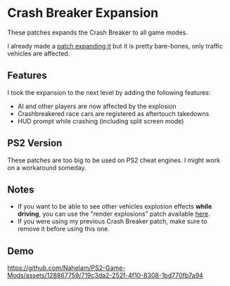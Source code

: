 # Crash Breaker Expansion

These patches expands the Crash Breaker to all game modes.

I already made a [patch expanding it](https://github.com/Nahelam/PS2-Game-Mods/blob/main/Burnout%203%20Takedown/Various/SLUS-21050/BEBF8793_crashbreaker_in_all_modes.pnach) but it is pretty bare-bones, only traffic vehicles are affected.

## Features

I took the expansion to the next level by adding the following features: 
- AI and other players are now affected by the explosion
- Crashbreakered race cars are registered as aftertouch takedowns
- HUD prompt while crashing (including split screen mode)

## PS2 Version

These patches are too big to be used on PS2 cheat engines. I might work on a workaround someday.

## Notes

- If you want to be able to see other vehicles explosion effects **while driving**, you can use the "render explosions" patch available [here](<https://github.com/Nahelam/PS2-Game-Mods/tree/main/Burnout%203%20Takedown/Various>).
- If you were using my previous Crash Breaker patch, make sure to remove it before using this one.

## Demo

https://github.com/Nahelam/PS2-Game-Mods/assets/128867759/719c3da2-252f-4f10-8308-1bd770fb7a94
